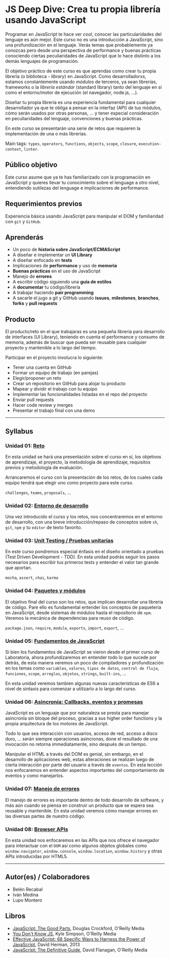 # JS Deep Dive: Crea tu propia librería usando JavaScript

Programar en JavaScript te hace ver _cool_, conocer las particularidades del
lenguaje es aún mejor. Este curso no es una introducción a JavaScript, sino
una profundización en el lenguaje. Verás temas que probablemente ya conozcas
pero desde una perspectiva de performance y buenas prácticas conociendo ciertas
peculiaridades de JavaScript que lo hace distinto a los demás lenguajes de
programación.

El objetivo práctico de este curso es que aprendas como crear tu propia librería
(o biblioteca - _library_) en JavaScript. Como desarrolladorxs, estamos
constantemente usando _módulos_ de terceros, ya sean librerías, frameworks o la
_librería estándar_ (standard library) tanto del lenguaje en sí como el
entorno/motor de ejecución (el navegador, node.js, ...).

Diseñar tu propia librería es una experiencia fundamental para cualquier
desarrollador ya que te obliga a pensar en la interfaz (API) de tus módulos,
cómo serán usados por otras personas, ... y tener especial consideración en
peculiaridades del lenguaje, convenciones y buenas prácticas.

En este curso se presentarán una serie de retos que requieren la implementación
de una o más librerías.

Main tags: `types`, `operators`, `functions`, `objects`, `scope`, `closure`,
`execution-context`, `linter`.

## Público objetivo

Este curso asume que ya te has familiarizado con la programación en JavaScript y
quieres llevar tu conocimiento sobre el lenguage a otro nivel, entendiendo
sutilezas del lenguage e implicaciones de performance.

## Requerimientos previos

Experiencia básica usando JavaScript para manipular el DOM y familiaridad con
`git` y `GitHub`.

## Aprenderás

* Un poco de **historia sobre JavaScript/ECMAScript**
* A diseñar e implementar un **UI Library**
* A diseñar enfocado en **tests**
* Implicaciones de **performance** y uso de **memoria**
* **Buenas prácticas** en el uso de JavaScript
* Manejo de **errores**
* A escribir código siguiendo una **guía de estilos**
* A **documentar** tu código/librería
* A trabajar haciendo **pair programming**
* A sacarle el jugo a git y GitHub usando **issues**, **milestones**,
  **branches**, **forks** y **pull requests**

## Producto

El producto/reto en el que trabajaras es una pequeña librería para desarrollo de
interfaces (UI Library), teniendo en cuenta el performance y consumo de memoria,
además de buscar que pueda ser reusable para cualquier proyecto y mantenible a
lo largo del tiempo.

Participar en el proyecto involucra lo siguiente:

* Tener una cuenta en GitHub
* Formar un equipo de trabajo (en parejas)
* Elegir/proponer un reto
* Crear un repositorio en GitHub para alojar tu producto
* Mapear y dividir el trabajo con tu equipo
* Implementar las funcionalidades listadas en el repo del proyecto
* Enviar pull requests
* Hacer code review y merges
* Presentar el trabajo final con una demo

***

## Syllabus

### Unidad 01: [Reto](01-challenge)

En esta unidad se hará una presentación sobre el curso en sí, los objetivos de
aprendizaje, el proyecto, la metodología de aprendizaje, requisitos previos y
metodología de evaluación.

Arrancaremos el curso con la presentación de los retos, de los cuales cada
equipo tendrá que elegir uno como proyecto para este curso.

`challenges`, `teams`, `proposals`, ...

### Unidad 02: [Entorno de desarrollo](02-env)

Una vez introducido el curso y los retos, nos concentraremos en el entorno de
desarrollo, con una breve introducción/repaso de conceptos sobre `sh`, `git`,
`npm` y tu `editor` de texto favorito.

### Unidad 03: [Unit Testing / Pruebas unitarias](03-testing)

En este curso pondremos especial énfasis en el diseño orientado a pruebas (Test
Driven Development - TDD). En esta unidad podrás seguir los pasos necesarios
para escribir tus primeros tests y entender el valor tan grande que aportan.

`mocha`, `assert`, `chai`, `karma`

### Unidad 04: [Paquetes y módulos](04-packages)

El objetivo final del curso son los retos, que implican desarrollar una librería
de código. Pare ello es fundamental entender los conceptos de paquetería en
JavaScript, desde sistemas de módulos hasta el repositorio de `npm`. Veremos la
mecánica de dependencias para reuso de código.

`package.json`, `require`, `module`, `exports`, `import`, `export`, ...

### Unidad 05: [Fundamentos de JavaScript](05-foundations)

Si bien los fundamentos de JavaScript se vieron desde el primer curso de
Laboratoria, ahora profundizaremos en entender todo lo que sucede por detrás, de
esta manera veremos un poco de compiladores y profundización en los temas como
`variables`, `valores`, `tipos de datos`, `control de flujo`, `funciones`,
`scope`, `arreglos`, `objetos`, `strings`, `built-ins`, ...

En esta unidad veremos tambien algunas nuevas características de ES6 a nivel de
sintaxis para comenzar a utilizarlo a lo largo del curso.

### Unidad 06: [Asincronía: Callbacks, eventos y promesas](06-async)

JavaScript es un lenguaje que por naturaleza se presta para manejar asincronía
sin bloque del proceso, gracias a sus higher order functions y la propia
arquitectura de los motores de JavaScript.

Todo lo que sea interacción con usuarios, acceso de red, acceso a disco duro,
... serán siempre operaciones asíncronas, done el resultado de una invocación no
retorna immediatamente, sino después de un tiempo.

Manipular el HTML a través del DOM es genial, sin embargo, en el desarrollo de
aplicaciones web, estas alteraciones se realizan luego de cierta interacción
por parte del usuario a través de `eventos`. En esta lección nos enfocaremos en
entender aspectos importantes del comportamiento de eventos y como manejarlos.

### Unidad 07: [Manejo de errores](07-errors)

El manejo de errores es importante dentro de todo desarrollo de software, y más
aún cuando se piensa en construir un producto que se espera sea reusable y
mantenible. En esta unidad veremos cómo manejar errores en las diversas partes
de nuestro código.

### Unidad 08: [Browser APIs](08-browser-apis)

En esta unidad nos enfocaremos en las APIs que nos ofrece el navegador para
interactuar con el `DOM` así como algunos objetos globales como
`window.navigator`, `window.console`, `window.location`, `window.history` y
otras APIs introducidas por HTML5.

<!--
### Unidad 09: [Code reviews](09-code-reviews)

...

### Unidad 10: [Hacking y Demos](10-demos)

...

### Unidad 11: [jQuery](11-jquery)

jQuery es una librería enfocada a hacer la manipulación del DOM más sencilla
entre otras funcionalidades, en esta lección no veremos la sintaxis de las
propiedades y métodos que esta librería nos brinda, sino, veremos aspectos
importantes para mejorar el performance en el uso de esta librería además de
consideraciones para el encapsulamiento de código a través de la creación de
`plugins`.
-->

***

## Autor(es) / Colaboradores

* Belén Recabal
* Iván Medina
* Lupo Montero

## Libros

* [JavaScript: The Good Parts](http://shop.oreilly.com/product/9780596517748.do),
  Douglas Crockford, O'Reilly Media
* [You Don't Know JS](https://github.com/getify/You-Dont-Know-JS), Kyle Simpson,
  O'Reilly Media
* [Effective JavaScript: 68 Specific Ways to Harness the Power of JavaScript](https://www.amazon.com/Effective-JavaScript-Specific-Software-Development/dp/0321812182/ref=as_li_ss_tl?ie=UTF8&redirect=true&linkCode=ll1&tag=eejs-20&linkId=4c5500843ce7dc958e290bdaeebd739b),
  David Herman, 2013
* [JavaScript: The Definitive Guide](http://shop.oreilly.com/product/9780596805531.do),
  David Flanagan, O'Reilly Media
